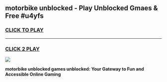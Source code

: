 
## motorbike unblocked - Play Unblocked Gmaes & Free #u4yfs
<h3>
<a href="https://news.freeplayer.one?title=motorbike_unblocked&ref=24F">CLICK TO PLAY</a></h3>
<hr>

<h3>
<a href="https://news.freeplayer.one?title=motorbike_unblocked&ref=24F">CLICK 2 PLAY</a>
  
</h3>

<a href="https://news.freeplayer.one?title=motorbike_unblocked&ref=24F/"><img src="https://clearcache.store/games.png"></a>


**motorbike unblocked games unblocked: Your Gateway to Fun and Accessible Online Gaming**

